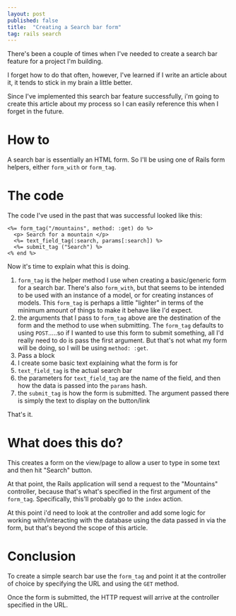 ```yaml
---
layout: post
published: false
title:  "Creating a Search bar form"
tag: rails search
---
```


There's been a couple of times when I've needed to create a search bar feature for a project I'm building.

I forget how to do that often, however, I've learned if I write an article about it, it tends to stick in my brain a little better.

Since I've implemented this search bar feature successfully, i'm going to create this article about my process so I can easily reference this when I forget in the future.

# How to

A search bar is essentially an HTML form. So I'll be using one of Rails form helpers, either `form_with` or `form_tag`.

# The code

The code I've used in the past that was successful looked like this:

```
<%= form_tag("/mountains", method: :get) do %>
  <p> Search for a mountain </p>
  <%= text_field_tag(:search, params[:search]) %>
  <%= submit_tag ("Search") %>
<% end %>
```

Now it's time to explain what this is doing.

1. `form_tag` is the helper method I use when creating a basic/generic form for a search bar. There's also `form_with`, but that seems to be intended to be used with an instance of a model, or for creating instances of models. This `form_tag` is perhaps a little "lighter" in terms of the minimum amount of things to make it behave like I'd expect.
2. the arguments that I pass to `form_tag` above are the destination of the form and the method to use when submitting. The `form_tag` defaults to using `POST`.....so if I wanted to use this form to submit something, all I'd really need to do is pass the first argument. But that's not what my form will be doing, so I will be using `method: :get`.
3. Pass a block
4. I create some basic text explaining what the form is for
5. `text_field_tag` is the actual search bar
6. the parameters for `text_field_tag` are the name of the field, and then how the data is passed into the `params` hash.
7. the `submit_tag` is how the form is submitted. The argument passed there is simply the text to display on the button/link

That's it.

# What does this do?

This creates a form on the view/page to allow a user to type in some text and then hit "Search" button.

At that point, the Rails application will send a request to the "Mountains" controller, because that's what's specified in the first argument of the `form_tag`. Specifically, this'll probably go to the `index` action.

At this point i'd need to look at the controller and add some logic for working with/interacting with the database using the data passed in via the form, but that's beyond the scope of this article.

# Conclusion

To create a simple search bar use the `form_tag` and point it at the controller of choice by specifying the URL and using the `GET` method.

Once the form is submitted, the HTTP request will arrive at the controller specified in the URL.